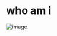 # who am i 


<img align = "center" src="https://im4.ezgif.com/tmp/ezgif-4-8ba8ce2491.gif" alt = "image">
